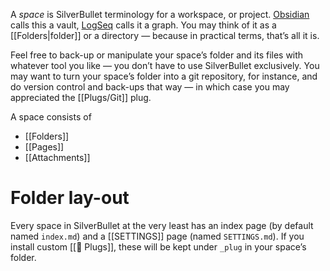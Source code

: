 A _space_ is SilverBullet terminology for a workspace, or project. [Obsidian](https://obsidian.md/) calls this a vault, [LogSeq](https://logseq.com/) calls it a graph. You may think of it as a [[Folders|folder]] or a directory — because in practical terms, that’s all it is.

Feel free to back-up or manipulate your space’s folder and its files with whatever tool you like — you don’t have to use SilverBullet exclusively. You may want to turn your space’s folder into a git repository, for instance, and do version control and back-ups that way — in which case you may appreciated the [[Plugs/Git]] plug.

A space consists of
* [[Folders]]
* [[Pages]]
* [[Attachments]]

# Folder lay-out
Every space in SilverBullet at the very least has an index page (by default named `index.md`) and a [[SETTINGS]] page (named `SETTINGS.md`). If you install custom [[🔌 Plugs]], these will be kept under `_plug` in your space’s folder.

